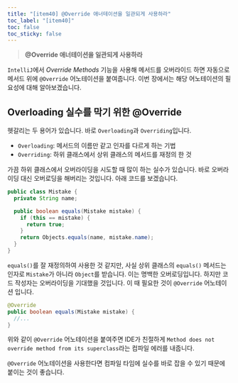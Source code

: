 ```yaml
---
title: "[item40] @Override 애너테이션을 일관되게 사용하라"
toc_label: "[item40]"
toc: false
toc_sticky: false
---
```


> **@Override 애너테이션을 일관되게 사용하라**

`IntelliJ`에서 *Override Methods* 기능을 사용해 메서드를 오버라이드 하면 자동으로 메서드 위에 `@Override` 어노테이션을 붙여줍니다. 이번 장에서는 해당 어노테이션의 필요성에 대해 알아보겠습니다.

## Overloading 실수를 막기 위한 @Override
헷갈리는 두 용어가 있습니다. 바로 `Overloading`과 `Overriding`입니다.
- `Overloading`: 메서드의 이름만 같고 인자를 다르게 하는 기법
- `Overriding`: 하위 클래스에서 상위 클래스의 메서드를 재정의 한 것

가끔 하위 클래스에서 오버라이딩을 시도할 때 많이 하는 실수가 있습니다. 바로 오버라이딩 대신 오버로딩을 해버리는 것입니다. 아래 코드를 보겠습니다.
```java
public class Mistake {
  private String name;

  public boolean equals(Mistake mistake) {
    if (this == mistake) {
      return true;
    }
    return Objects.equals(name, mistake.name);
  }
}
```
`equals()`를 잘 재정의하여 사용한 것 같지만, 사실 상위 클래스의 `equals()` 메서드는 인자로 `Mistake`가 아니라 `Object`를 받습니다. 이는 명백한 오버로딩입니다. 하지만 코드 작성자는 오버라이딩을 기대했을 것입니다. 이 때 필요한 것이 `@Override` 어노테이션 입니다.
```java
@Override
public boolean equals(Mistake mistake) {
  //...
}
```
위와 같이 `@Override` 어노테이션을 붙여주면 IDE가 친절하게 `Method does not override method from its superclass`라는 컴파일 에러를 내줍니다. 

`@Override` 어노테이션을 사용한다면 컴파일 타임에 실수를 바로 잡을 수 있기 때문에 붙이는 것이 좋습니다.